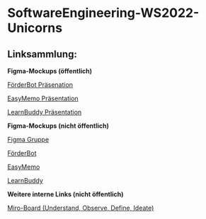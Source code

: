 # SoftwareEngineering-WS2022-Unicorns

## Linksammlung:

**Figma-Mockups (öffentlich)**

[FörderBot Präsenation](https://www.figma.com/proto/Ko0Gm8JhHINOPG75DsksQU/F%C3%B6rderBot?node-id=35%3A1550&scaling=min-zoom&page-id=0%3A1&starting-point-node-id=35%3A1550)

[EasyMemo Präsentation](https://www.figma.com/proto/pUthVnZu7BPOC1ifNEHEIv/EasyMemo?node-id=38%3A258&scaling=min-zoom&page-id=0%3A1&starting-point-node-id=38%3A258)

[LearnBuddy Präsentation](https://www.figma.com/proto/SiypR268Dp8208XULJcgg5/LearnBuddy?node-id=318%3A3&scaling=min-zoom&page-id=0%3A1&starting-point-node-id=318%3A3)

**Figma-Mockups (nicht öffentlich)**

[Figma Gruppe](https://www.figma.com/files/project/42233173/Prototypen?fuid=910427524644309056)

[FörderBot](https://www.figma.com/file/Ko0Gm8JhHINOPG75DsksQU/F%C3%B6rderBot)

[EasyMemo](https://www.figma.com/file/pUthVnZu7BPOC1ifNEHEIv/EasyMemo)

[LearnBuddy](https://www.figma.com/file/SiypR268Dp8208XULJcgg5/LearnBuddy)

**Weitere interne Links (nicht öffentlich)**

[Miro-Board (Understand, Observe, Define, Ideate)](https://miro.com/app/board/o9J_lobuOqY=/?invite_link_id=427245118953) 